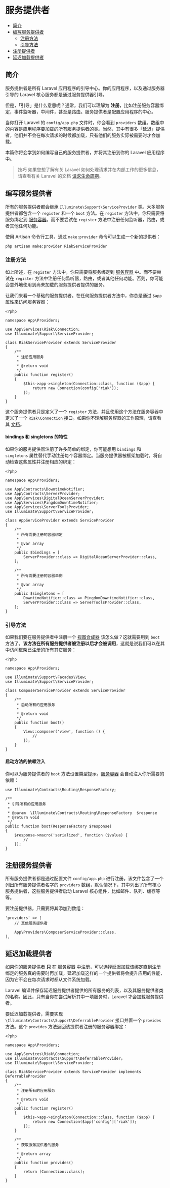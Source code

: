 # 服务提供者

- [简介](#简介)
- [编写服务提供者](#编写服务提供者)
    - [注册方法](#注册方法)
    - [引导方法](#引导方法)
- [注册提供者](#注册提供者)
- [延迟加载提供者](#延迟加载提供者)

<a name="简介"></a>
## 简介

服务提供者是所有 Laravel 应用程序的引导中心。你的应用程序，以及通过服务器引导的 Laravel 核心服务都是通过服务提供器引导。

但是，「引导」是什么意思呢？通常，我们可以理解为 **注册**，比如注册服务容器绑定，事件监听器，中间件，甚至是路由。服务提供者是配置应用程序的中心。

当你打开 Laravel 的 `config/app.php` 文件时，你会看到 `providers` 数组。数组中的内容是应用程序要加载的所有服务提供者的类。当然，其中有很多「延迟」提供者，他们并不会在每次请求的时候都加载，只有他们的服务实际被需要时才会加载。

本篇你将会学到如何编写自己的服务提供者，并将其注册到你的 Laravel 应用程序中。

> 技巧 如果您想了解有关 Laravel 如何处理请求并在内部工作的更多信息，请查看有关 Laravel 的文档 [请求生命周期](/docs/laravel/9.x/lifecycle)。

<a name="编写服务提供者"></a>
## 编写服务提供者

所有的服务提供者都会继承 `Illuminate\Support\ServiceProvider` 类。大多服务提供者都包含一个 `register` 和一个 `boot` 方法。在 `register` 方法中，你只需要将服务绑定到 [服务容器](/docs/laravel/9.x/container)。而不要尝试在 `register` 方法中注册任何监听器，路由，或者其他任何功能。



使用 Artisan 命令行工具，通过 `make:provider` 命令可以生成一个新的提供者：

```shell
php artisan make:provider RiakServiceProvider
```

<a name="注册方法"></a>
### 注册方法

如上所述，在 `register` 方法中，你只需要将服务绑定到 [服务容器](/docs/laravel/9.x/container) 中。而不要尝试在 `register` 方法中注册任何监听器，路由，或者其他任何功能。否则，你可能会意外地使用到尚未加载的服务提供者提供的服务。

让我们来看一个基础的服务提供者。在任何服务提供者方法中，你总是通过 `$app` 属性来访问服务容器：

    <?php

    namespace App\Providers;

    use App\Services\Riak\Connection;
    use Illuminate\Support\ServiceProvider;

    class RiakServiceProvider extends ServiceProvider
    {
        /**
         * 注册应用服务
         *
         * @return void
         */
        public function register()
        {
            $this->app->singleton(Connection::class, function ($app) {
                return new Connection(config('riak'));
            });
        }
    }

这个服务提供者只是定义了一个 `register` 方法，并且使用这个方法在服务容器中定义了一个 `Riak\Connection` 接口。如果你不理解服务容器的工作原理，请查看其 [文档](/docs/laravel/9.x/container)。

<a name="bindings 和 singletons 的特性"></a>
#### bindings 和 singletons 的特性

如果你的服务提供器注册了许多简单的绑定，你可能想用 `bindings` 和 `singletons` 属性替代手动注册每个容器绑定。当服务提供器被框架加载时，将自动检查这些属性并注册相应的绑定：

    <?php

    namespace App\Providers;

    use App\Contracts\DowntimeNotifier;
    use App\Contracts\ServerProvider;
    use App\Services\DigitalOceanServerProvider;
    use App\Services\PingdomDowntimeNotifier;
    use App\Services\ServerToolsProvider;
    use Illuminate\Support\ServiceProvider;

    class AppServiceProvider extends ServiceProvider
    {
        /**
         * 所有需要注册的容器绑定
         *
         * @var array
         */
        public $bindings = [
            ServerProvider::class => DigitalOceanServerProvider::class,
        ];

        /**
         * 所有需要注册的容器单例
         *
         * @var array
         */
        public $singletons = [
            DowntimeNotifier::class => PingdomDowntimeNotifier::class,
            ServerProvider::class => ServerToolsProvider::class,
        ];
    }



<a name="引导方法"></a>
### 引导方法

如果我们要在服务提供者中注册一个 [视图合成器](/docs/laravel/9.x/views#view-composers) 该怎么做？这就需要用到 `boot` 方法了。**该方法在所有服务提供者被注册以后才会被调用**，这就是说我们可以在其中访问框架已注册的所有其它服务：

    <?php

    namespace App\Providers;

    use Illuminate\Support\Facades\View;
    use Illuminate\Support\ServiceProvider;

    class ComposerServiceProvider extends ServiceProvider
    {
        /**
         * 启动所有的应用服务
         *
         * @return void
         */
        public function boot()
        {
            View::composer('view', function () {
                //
            });
        }
    }

<a name="启动方法的依赖注入"></a>
#### 启动方法的依赖注入

你可以为服务提供者的 `boot` 方法设置类型提示。[服务容器](/docs/laravel/9.x/container) 会自动注入你所需要的依赖：

    use Illuminate\Contracts\Routing\ResponseFactory;

    /**
     * 引导所有的应用服务
     *
     * @param  \Illuminate\Contracts\Routing\ResponseFactory  $response
     * @return void
     */
    public function boot(ResponseFactory $response)
    {
        $response->macro('serialized', function ($value) {
            //
        });
    }

<a name="注册服务提供者"></a>
## 注册服务提供者

所有服务提供者都是通过配置文件 `config/app.php` 进行注册。该文件包含了一个列出所有服务提供者名字的 `providers` 数组，默认情况下，其中列出了所有核心服务提供者，这些服务提供者启动 Laravel 核心组件，比如邮件、队列、缓存等等。

要注册提供器，只需要将其添加到数组：

    'providers' => [
        // 其他服务提供者

        App\Providers\ComposerServiceProvider::class,
    ],

<a name="延迟加载提供者"></a>
## 延迟加载提供者

如果你的服务提供者 **只** 在 [服务容器](/docs/laravel/9.x/container) 中注册，可以选择延迟加载该绑定直到注册绑定的服务真的需要时再加载，延迟加载这样的一个提供者将会提升应用的性能，因为它不会在每次请求时都从文件系统加载。



Laravel 编译并保存延迟服务提供者提供的所有服务的列表，以及其服务提供者类的名称。因此，只有当你在尝试解析其中一项服务时，Laravel 才会加载服务提供者。

要延迟加载提供者，需要实现 `\Illuminate\Contracts\Support\DeferrableProvider` 接口并置一个 `provides` 方法。这个 `provides` 方法返回该提供者注册的服务容器绑定：

    <?php

    namespace App\Providers;

    use App\Services\Riak\Connection;
    use Illuminate\Contracts\Support\DeferrableProvider;
    use Illuminate\Support\ServiceProvider;

    class RiakServiceProvider extends ServiceProvider implements DeferrableProvider
    {
        /**
         * 注册所有的应用服务
         *
         * @return void
         */
        public function register()
        {
            $this->app->singleton(Connection::class, function ($app) {
                return new Connection($app['config']['riak']);
            });
        }

        /**
         * 获取服务提供者的服务
         * 
         * @return array
         */
        public function provides()
        {
            return [Connection::class];
        }
    }

